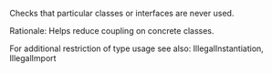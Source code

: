 Checks that particular classes or interfaces are never used.

Rationale: Helps reduce coupling on concrete classes.

For additional restriction of type usage see also: IllegalInstantiation, IllegalImport